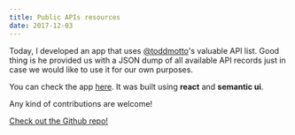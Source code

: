 ```yaml
---
title: Public APIs resources
date: 2017-12-03
---
```


Today, I developed an app that uses <a href='https://twitter.com/toddmotto'>@toddmotto</a>'s valuable API list. Good thing is he provided us with a JSON dump of all available API records just in case we would like to use it for our own purposes.

You can check the app <a href='http://publicapis.netlify.com'>here</a>. It was built using **react** and **semantic ui**.

Any kind of contributions are welcome!

<a href='https://github.com/mrkjlchvz/public_apis'>Check out the Github repo!</a>